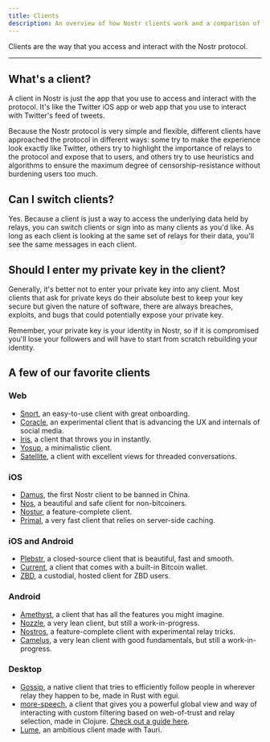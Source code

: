 ```yaml
---
title: Clients
description: An overview of how Nostr clients work and a comparison of the available clients
---
```


Clients are the way that you access and interact with the Nostr protocol.

---

## What's a client?

A client in Nostr is just the app that you use to access and interact with the protocol. It's like the Twitter iOS app or web app that you use to interact with Twitter's feed of tweets.

Because the Nostr protocol is very simple and flexible, different clients have approached the protocol in different ways: some try to make the experience look exactly like Twitter, others try to highlight the importance of relays to the protocol and expose that to users, and others try to use heuristics and algorithms to ensure the maximum degree of censorship-resistance without burdening users too much.

## Can I switch clients?

Yes. Because a client is just a way to access the underlying data held by relays, you can switch clients or sign into as many clients as you'd like. As long as each client is looking at the same set of relays for their data, you'll see the same messages in each client.

## Should I enter my private key in the client?

Generally, it's better not to enter your private key into any client. Most clients that ask for private keys do their absolute best to keep your key secure but given the nature of software, there are always breaches, exploits, and bugs that could potentially expose your private key.

Remember, your private key is your identity in Nostr, so if it is compromised you'll lose your followers and will have to start from scratch rebuilding your identity.

## A few of our favorite clients

### Web

- [Snort](https://snort.social), an easy-to-use client with great onboarding.
- [Coracle](https://coracle.social), an experimental client that is advancing the UX and internals of social media.
- [Iris](https://iris.to), a client that throws you in instantly.
- [Yosup](https://yosup.app), a minimalistic client.
- [Satellite](https://satellite.earth), a client with excellent views for threaded conversations.

### iOS

- [Damus](https://damus.io), the first Nostr client to be banned in China.
- [Nos](https://nos.social), a beautiful and safe client for non-bitcoiners.
- [Nostur](https://nostur.com), a feature-complete client.
- [Primal](https://primal.net/downloads), a very fast client that relies on server-side caching.

### iOS and Android

- [Plebstr](https://plebstr.com), a closed-source client that is beautiful, fast and smooth.
- [Current](https://app.getcurrent.io/), a client that comes with a built-in Bitcoin wallet.
- [ZBD](https://zbd.gg), a custodial, hosted client for ZBD users.

### Android

- [Amethyst](https://play.google.com/store/apps/details?id=com.vitorpamplona.amethyst), a client that has all the features you might imagine.
- [Nozzle](https://github.com/dluvian/Nozzle/releases), a very lean client, but still a work-in-progress.
- [Nostros](https://github.com/KoalaSat/nostros/releases), a feature-complete client with experimental relay tricks.
- [Camelus](https://camelus.app), a very lean client with good fundamentals, but still a work-in-progress.

### Desktop

- [Gossip](https://github.com/mikedilger/gossip), a native client that tries to efficiently follow people in wherever relay they happen to be, made in Rust with egui.
- [more-speech](https://github.com/unclebob/more-speech), a client that gives you a powerful global view and way of interacting with custom filtering based on web-of-trust and relay selection, made in Clojure. [Check out a guide here](https://www.youtube.com/watch?v=q3gQ42aUhls).
- [Lume](https://lume.nu), an ambitious client made with Tauri.
